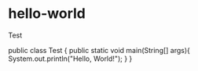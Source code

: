 # hello-world
Test

public class Test {
	public static void main(String[] args){
 		System.out.println("Hello, World!");
 	}
}
